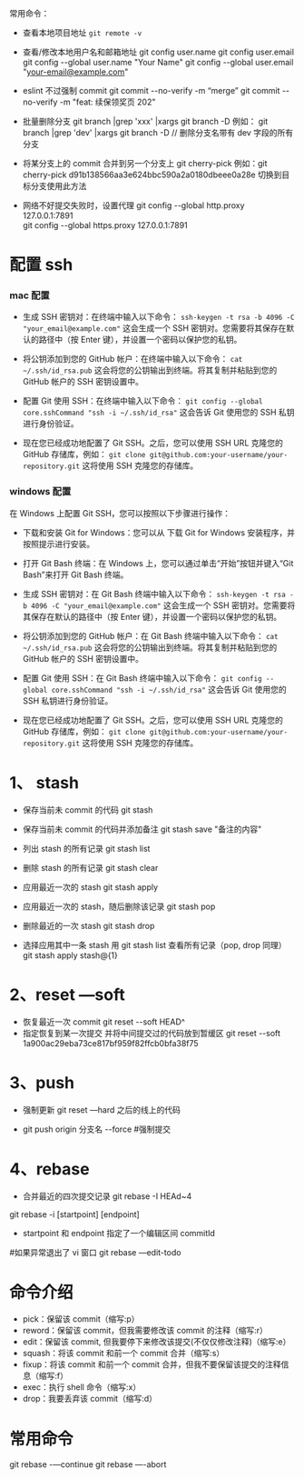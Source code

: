 常用命令：

- 查看本地项目地址 `git remote -v`

- 查看/修改本地用户名和邮箱地址
  git config user.name
  git config user.email
  git config --global user.name "Your Name"
  git config --global user.email "your-email@example.com"

- eslint 不过强制 commit
  git commit --no-verify -m “merge”
  git commit --no-verify -m "feat: 续保领奖页 202"

- 批量删除分支
  git branch |grep 'xxx' |xargs git branch -D
  例如： git branch |grep 'dev' |xargs git branch -D // 删除分支名带有 dev 字段的所有分支

- 将某分支上的 commit 合并到另一个分支上
  git cherry-pick
  例如：git cherry-pick d91b138566aa3e624bbc590a2a0180dbeee0a28e 切换到目标分支使用此方法

- 网络不好提交失败时，设置代理
  git config --global http.proxy 127.0.0.1:7891  
  git config --global https.proxy 127.0.0.1:7891  

# 配置 ssh

### mac 配置

- 生成 SSH 密钥对：在终端中输入以下命令：
  `ssh-keygen -t rsa -b 4096 -C "your_email@example.com"`
  这会生成一个 SSH 密钥对。您需要将其保存在默认的路径中（按 Enter 键），并设置一个密码以保护您的私钥。

- 将公钥添加到您的 GitHub 帐户：在终端中输入以下命令：
  `cat ~/.ssh/id_rsa.pub`
  这会将您的公钥输出到终端。将其复制并粘贴到您的 GitHub 帐户的 SSH 密钥设置中。

- 配置 Git 使用 SSH：在终端中输入以下命令：
  `git config --global core.sshCommand "ssh -i ~/.ssh/id_rsa"`
  这会告诉 Git 使用您的 SSH 私钥进行身份验证。

- 现在您已经成功地配置了 Git SSH。之后，您可以使用 SSH URL 克隆您的 GitHub 存储库，例如：
  `git clone git@github.com:your-username/your-repository.git`
  这将使用 SSH 克隆您的存储库。

### windows 配置

在 Windows 上配置 Git SSH，您可以按照以下步骤进行操作：

- 下载和安装 Git for Windows：您可以从 下载 Git for Windows 安装程序，并按照提示进行安装。

- 打开 Git Bash 终端：在 Windows 上，您可以通过单击“开始”按钮并键入“Git Bash”来打开 Git Bash 终端。

- 生成 SSH 密钥对：在 Git Bash 终端中输入以下命令：
  `ssh-keygen -t rsa -b 4096 -C "your_email@example.com"`
  这会生成一个 SSH 密钥对。您需要将其保存在默认的路径中（按 Enter 键），并设置一个密码以保护您的私钥。

- 将公钥添加到您的 GitHub 帐户：在 Git Bash 终端中输入以下命令：
  `cat ~/.ssh/id_rsa.pub`
  这会将您的公钥输出到终端。将其复制并粘贴到您的 GitHub 帐户的 SSH 密钥设置中。

- 配置 Git 使用 SSH：在 Git Bash 终端中输入以下命令：
  `git config --global core.sshCommand "ssh -i ~/.ssh/id_rsa"`
  这会告诉 Git 使用您的 SSH 私钥进行身份验证。

- 现在您已经成功地配置了 Git SSH。之后，您可以使用 SSH URL 克隆您的 GitHub 存储库，例如：
  `git clone git@github.com:your-username/your-repository.git`
  这将使用 SSH 克隆您的存储库。

# 1、 stash

- 保存当前未 commit 的代码
  git stash

- 保存当前未 commit 的代码并添加备注
  git stash save "备注的内容"

- 列出 stash 的所有记录
  git stash list

- 删除 stash 的所有记录
  git stash clear

- 应用最近一次的 stash
  git stash apply

- 应用最近一次的 stash，随后删除该记录
  git stash pop

- 删除最近的一次 stash
  git stash drop

- 选择应用其中一条 stash 用 git stash list 查看所有记录（pop, drop 同理）
  git stash apply stash@{1}

# 2、reset —soft

- 恢复最近一次 commit
  git reset --soft HEAD^
- 指定恢复到某一次提交 并将中间提交过的代码放到暂缓区
  git reset --soft 1a900ac29eba73ce817bf959f82ffcb0bfa38f75

# 3、push

- 强制更新 git reset —hard 之后的线上的代码

- git push origin 分支名 --force #强制提交

# 4、rebase

- 合并最近的四次提交记录
  git rebase -I HEAd~4

git rebase -i [startpoint] [endpoint]

- startpoint 和 endpoint 指定了一个编辑区间 commitId

#如果异常退出了 vi 窗口
git rebase —edit-todo

# 命令介绍

- pick：保留该 commit（缩写:p）
- reword：保留该 commit，但我需要修改该 commit 的注释（缩写:r）
- edit：保留该 commit, 但我要停下来修改该提交(不仅仅修改注释)（缩写:e）
- squash：将该 commit 和前一个 commit 合并（缩写:s）
- fixup：将该 commit 和前一个 commit 合并，但我不要保留该提交的注释信息（缩写:f）
- exec：执行 shell 命令（缩写:x）
- drop：我要丢弃该 commit（缩写:d）

# 常用命令

git rebase -—continue
git rebase —-abort
